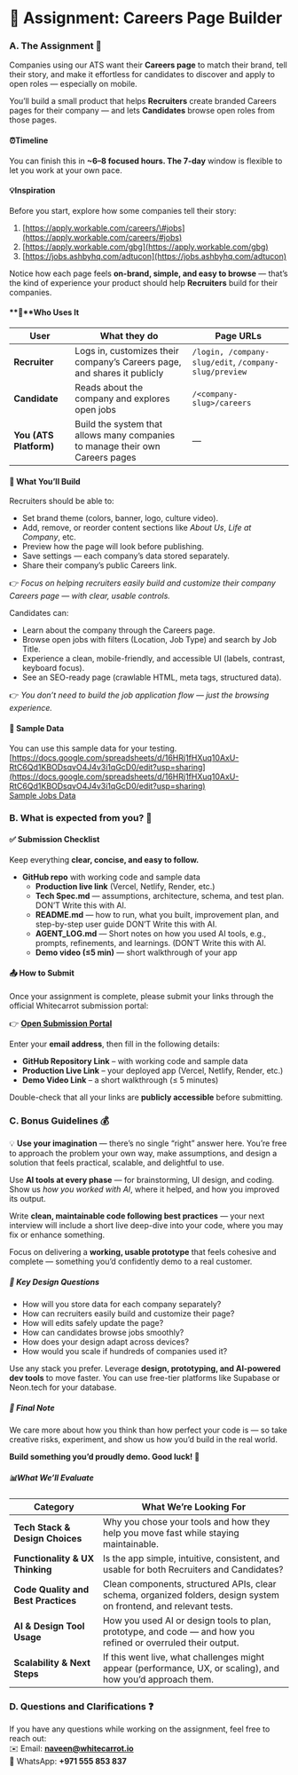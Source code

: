 # **🚀 Assignment: Careers Page Builder**

### **A. The Assignment 🧠**

Companies using our ATS want their **Careers page** to match their brand, tell their story, and make it effortless for candidates to discover and apply to open roles — especially on mobile.

You’ll build a small product that helps **Recruiters** create branded Careers pages for their company — and lets **Candidates** browse open roles from those pages.

#### ⏰Timeline

You can finish this in **\~6–8 focused hours. The 7-day** window is flexible to let you work at your own pace.

#### 💡Inspiration

Before you start, explore how some companies tell their story:

1. [https://apply.workable.com/careers/\#jobs](https://apply.workable.com/careers/#jobs)  
2. [https://apply.workable.com/gbg](https://apply.workable.com/gbg)  
3. [https://jobs.ashbyhq.com/adtucon](https://jobs.ashbyhq.com/adtucon)

Notice how each page feels **on-brand, simple, and easy to browse** — that’s the kind of experience your product should help **Recruiters** build for their companies.

#### **👥**Who Uses It

| User | What they do | Page URLs |
| ----- | ----- | ----- |
| **Recruiter** | Logs in, customizes their company’s Careers page, and shares it publicly | `/login, /company-slug/edit`, `/company-slug/preview` |
| **Candidate** | Reads about the company and explores open jobs | `/<company-slug>/careers` |
| **You (ATS Platform)** | Build the system that allows many companies to manage their own Careers pages | — |

#### **🧩** What You’ll Build

Recruiters should be able to:

* Set brand theme (colors, banner, logo, culture video).  
* Add, remove, or reorder content sections like *About Us*, *Life at Company*, etc.  
* Preview how the page will look before publishing.  
* Save settings — each company’s data stored separately.  
* Share their company’s public Careers link.

👉 *Focus on helping recruiters easily build and customize their company Careers page — with clear, usable controls.*

Candidates can:

* Learn about the company through the Careers page.  
* Browse open jobs with filters (Location, Job Type) and search by Job Title.  
* Experience a clean, mobile-friendly, and accessible UI (labels, contrast, keyboard focus).  
* See an SEO-ready page (crawlable HTML, meta tags, structured data).

👉 *You don’t need to build the job application flow — just the browsing experience.*

#### **📂** Sample Data

You can use this sample data for your testing. [https://docs.google.com/spreadsheets/d/16HRj1fHXuq10AxU-RtC6Qd1KBODsqvO4J4v3i1qGcD0/edit?usp=sharing](https://docs.google.com/spreadsheets/d/16HRj1fHXuq10AxU-RtC6Qd1KBODsqvO4J4v3i1qGcD0/edit?usp=sharing)  
[Sample Jobs Data](https://docs.google.com/spreadsheets/u/3/d/16HRj1fHXuq10AxU-RtC6Qd1KBODsqvO4J4v3i1qGcD0/edit)

### **B. What is expected from you?** 🤔

#### **✅** Submission Checklist

Keep everything **clear, concise, and easy to follow.**

* **GitHub repo** with working code and sample data  
  * **Production live link** (Vercel, Netlify, Render, etc.)  
  * **Tech Spec.md** — assumptions, architecture, schema, and test plan. DON’T Write this with AI.  
  * **README.md** — how to run, what you built, improvement plan, and step-by-step user guide DON’T Write this with AI.  
  * **AGENT\_LOG.md** — Short notes on how you used AI tools, e.g., prompts, refinements, and learnings. (DON’T Write this with AI.  
  * **Demo video (≤5 min)** — short walkthrough of your app

#### **📤** How to Submit

Once your assignment is complete, please submit your links through the official Whitecarrot submission portal:

👉 [**Open Submission Portal**](https://app.whitecarrot.io/profile-builder/role/96afa3a5-71b7-48ab-aabc-0087b00a595c/user/guest)

Enter your **email address**, then fill in the following details:

* **GitHub Repository Link** – with working code and sample data  
* **Production Live Link** – your deployed app (Vercel, Netlify, Render, etc.)  
* **Demo Video Link** – a short walkthrough (≤ 5 minutes)

Double-check that all your links are **publicly accessible** before submitting.

### **C. Bonus Guidelines** 💰

💡 **Use your imagination** — there’s no single “right” answer here. You’re free to approach the problem your own way, make assumptions, and design a solution that feels practical, scalable, and delightful to use.

Use **AI tools at every phase** — for brainstorming, UI design, and coding.  
Show us *how you worked with AI*, where it helped, and how you improved its output.

Write **clean, maintainable code following best practices** — your next interview will include a short live deep-dive into your code, where you may fix or enhance something.

Focus on delivering a **working, usable prototype** that feels cohesive and complete — something you’d confidently demo to a real customer.

##### 💭 Key Design Questions

* How will you store data for each company separately?  
* How can recruiters easily build and customize their page?  
* How will edits safely update the page?  
* How can candidates browse jobs smoothly?  
* How does your design adapt across devices?  
* How would you scale if hundreds of companies used it?

Use any stack you prefer. Leverage **design, prototyping, and AI-powered dev tools** to move faster.  You can use free-tier platforms like Supabase or Neon.tech for your database.

##### 🚀 Final Note

We care more about how you think than how perfect your code is — so take creative risks, experiment, and show us how you’d build in the real world.

 **Build something you’d proudly demo. Good luck\! 🚀**

##### 📊What We’ll Evaluate

| Category | What We’re Looking For |
| ----- | ----- |
| **Tech Stack & Design Choices** | Why you chose your tools and how they help you move fast while staying maintainable. |
| **Functionality & UX Thinking** | Is the app simple, intuitive, consistent, and usable for both Recruiters and Candidates? |
| **Code Quality and Best Practices** | Clean components, structured APIs, clear schema, organized folders, design system on frontend, and relevant tests. |
| **AI & Design Tool Usage** | How you used AI or design tools to plan, prototype, and code — and how you refined or overruled their output. |
| **Scalability & Next Steps** | If this went live, what challenges might appear (performance, UX, or scaling), and how you’d approach them. |

### **D. Questions and Clarifications ❓**

If you have any questions while working on the assignment, feel free to reach out:  
✉️ Email: **naveen@whitecarrot.io**  
📱 WhatsApp: **\+971 555 853 837**

